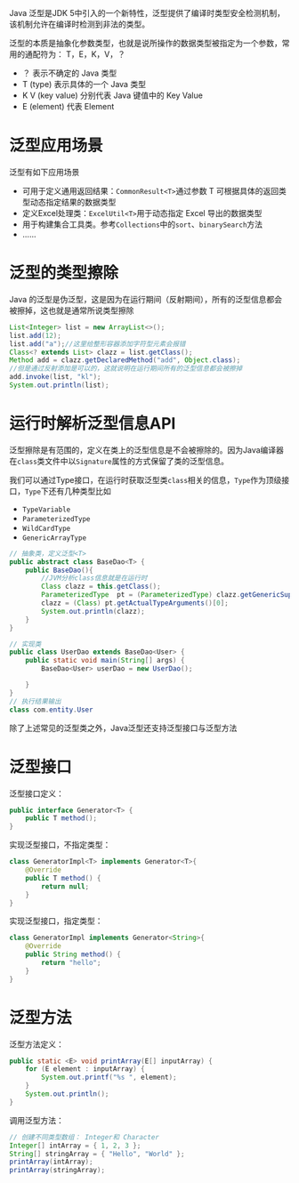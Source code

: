 Java 泛型是JDK 5中引入的一个新特性，泛型提供了编译时类型安全检测机制，该机制允许在编译时检测到非法的类型。

泛型的本质是抽象化参数类型，也就是说所操作的数据类型被指定为一个参数，常用的通配符为： T，E，K，V，？
- ？ 表示不确定的 Java 类型
- T (type) 表示具体的一个 Java 类型
- K V (key value) 分别代表 Java 键值中的 Key Value
- E (element) 代表 Element

# 泛型应用场景

泛型有如下应用场景
- 可用于定义通用返回结果：`CommonResult<T>`通过参数 T 可根据具体的返回类型动态指定结果的数据类型
- 定义Excel处理类：`ExcelUtil<T>`用于动态指定 Excel 导出的数据类型
- 用于构建集合工具类。参考`Collections`中的`sort`、`binarySearch`方法
- ......

# 泛型的类型擦除

Java 的泛型是伪泛型，这是因为在运行期间（反射期间），所有的泛型信息都会被擦掉，这也就是通常所说类型擦除

```Java
List<Integer> list = new ArrayList<>();
list.add(12);
list.add("a");//这里给整形容器添加字符型元素会报错
Class<? extends List> clazz = list.getClass();
Method add = clazz.getDeclaredMethod("add", Object.class);
//但是通过反射添加是可以的，这就说明在运行期间所有的泛型信息都会被擦掉
add.invoke(list, "kl");
System.out.println(list);
```

# 运行时解析泛型信息API

泛型擦除是有范围的，定义在类上的泛型信息是不会被擦除的。因为Java编译器在`class`类文件中以`Signature`属性的方式保留了类的泛型信息。

我们可以通过Type接口，在运行时获取泛型类`class`相关的信息，`Type`作为顶级接口，`Type`下还有几种类型比如
- `TypeVariable`
- `ParameterizedType`
- `WildCardType`
- `GenericArrayType`

```Java
// 抽象类，定义泛型<T>
public abstract class BaseDao<T> {
    public BaseDao(){
        //JVM分析class信息就是在运行时
        Class clazz = this.getClass();
        ParameterizedType  pt = (ParameterizedType) clazz.getGenericSuperclass(); 
        clazz = (Class) pt.getActualTypeArguments()[0];
        System.out.println(clazz);
    }
}

// 实现类
public class UserDao extends BaseDao<User> {
    public static void main(String[] args) {
        BaseDao<User> userDao = new UserDao();

    }
}
// 执行结果输出
class com.entity.User
```

除了上述常见的泛型类之外，Java泛型还支持泛型接口与泛型方法

# 泛型接口

泛型接口定义：

```Java
public interface Generator<T> {
    public T method();
}
```

实现泛型接口，不指定类型：

```Java
class GeneratorImpl<T> implements Generator<T>{
    @Override
    public T method() {
        return null;
    }
}
```

实现泛型接口，指定类型：

```Java
class GeneratorImpl implements Generator<String>{
    @Override
    public String method() {
        return "hello";
    }
}
```

# 泛型方法

泛型方法定义：

```Java
public static <E> void printArray(E[] inputArray) {
    for (E element : inputArray) {
        System.out.printf("%s ", element);
    }
    System.out.println();
}
```

调用泛型方法：

```Java
// 创建不同类型数组： Integer和 Character
Integer[] intArray = { 1, 2, 3 };
String[] stringArray = { "Hello", "World" };
printArray(intArray);
printArray(stringArray);
```
